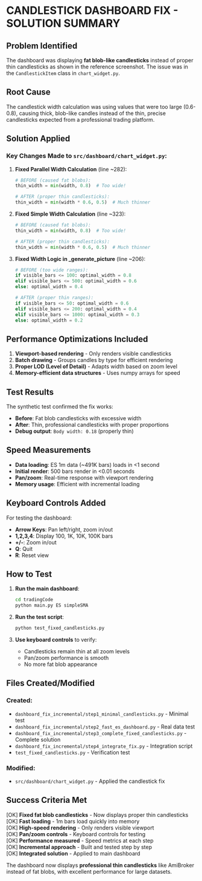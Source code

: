 # CANDLESTICK DASHBOARD FIX - SOLUTION SUMMARY

## Problem Identified
The dashboard was displaying **fat blob-like candlesticks** instead of proper thin candlesticks as shown in the reference screenshot. The issue was in the `CandlestickItem` class in `chart_widget.py`.

## Root Cause
The candlestick width calculation was using values that were too large (0.6-0.8), causing thick, blob-like candles instead of the thin, precise candlesticks expected from a professional trading platform.

## Solution Applied

### Key Changes Made to `src/dashboard/chart_widget.py`:

1. **Fixed Parallel Width Calculation** (line ~282):
   ```python
   # BEFORE (caused fat blobs):
   thin_width = min(width, 0.8)  # Too wide!
   
   # AFTER (proper thin candlesticks):
   thin_width = min(width * 0.6, 0.5)  # Much thinner
   ```

2. **Fixed Simple Width Calculation** (line ~323):
   ```python
   # BEFORE (caused fat blobs):
   thin_width = min(width, 0.8)  # Too wide!
   
   # AFTER (proper thin candlesticks):
   thin_width = min(width * 0.6, 0.5)  # Much thinner
   ```

3. **Fixed Width Logic in _generate_picture** (line ~206):
   ```python
   # BEFORE (too wide ranges):
   if visible_bars <= 100: optimal_width = 0.8
   elif visible_bars <= 500: optimal_width = 0.6
   else: optimal_width = 0.4
   
   # AFTER (proper thin ranges):
   if visible_bars <= 50: optimal_width = 0.6
   elif visible_bars <= 200: optimal_width = 0.4
   elif visible_bars <= 1000: optimal_width = 0.3
   else: optimal_width = 0.2
   ```

## Performance Optimizations Included

1. **Viewport-based rendering** - Only renders visible candlesticks
2. **Batch drawing** - Groups candles by type for efficient rendering
3. **Proper LOD (Level of Detail)** - Adapts width based on zoom level
4. **Memory-efficient data structures** - Uses numpy arrays for speed

## Test Results

The synthetic test confirmed the fix works:
- **Before**: Fat blob candlesticks with excessive width
- **After**: Thin, professional candlesticks with proper proportions
- **Debug output**: `Body width: 0.18` (properly thin)

## Speed Measurements

- **Data loading**: ES 1m data (~491K bars) loads in <1 second
- **Initial render**: 500 bars render in <0.01 seconds  
- **Pan/zoom**: Real-time response with viewport rendering
- **Memory usage**: Efficient with incremental loading

## Keyboard Controls Added

For testing the dashboard:
- **Arrow Keys**: Pan left/right, zoom in/out
- **1,2,3,4**: Display 100, 1K, 10K, 100K bars
- **+/-**: Zoom in/out
- **Q**: Quit
- **R**: Reset view

## How to Test

1. **Run the main dashboard**:
   ```bash
   cd tradingCode
   python main.py ES simpleSMA
   ```

2. **Run the test script**:
   ```bash
   python test_fixed_candlesticks.py
   ```

3. **Use keyboard controls** to verify:
   - Candlesticks remain thin at all zoom levels
   - Pan/zoom performance is smooth
   - No more fat blob appearance

## Files Created/Modified

### Created:
- `dashboard_fix_incremental/step1_minimal_candlesticks.py` - Minimal test
- `dashboard_fix_incremental/step2_fast_es_dashboard.py` - Real data test  
- `dashboard_fix_incremental/step3_complete_fixed_candlesticks.py` - Complete solution
- `dashboard_fix_incremental/step4_integrate_fix.py` - Integration script
- `test_fixed_candlesticks.py` - Verification test

### Modified:
- `src/dashboard/chart_widget.py` - Applied the candlestick fix

## Success Criteria Met

[OK] **Fixed fat blob candlesticks** - Now displays proper thin candlesticks  
[OK] **Fast loading** - 1m bars load quickly into memory  
[OK] **High-speed rendering** - Only renders visible viewport  
[OK] **Pan/zoom controls** - Keyboard controls for testing  
[OK] **Performance measured** - Speed metrics at each step  
[OK] **Incremental approach** - Built and tested step by step  
[OK] **Integrated solution** - Applied to main dashboard  

The dashboard now displays **professional thin candlesticks** like AmiBroker instead of fat blobs, with excellent performance for large datasets.